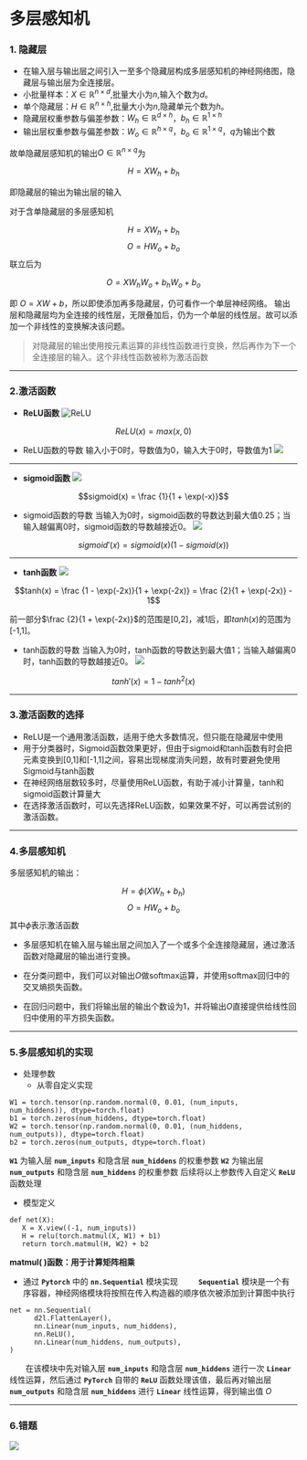 # 多层感知机
### 1. 隐藏层
- 在输入层与输出层之间引入一至多个隐藏层构成多层感知机的神经网络图，隐藏层与输出层为全连接层。
 - 小批量样本：$X \in \mathbb{R}^{n \times d}$,批量大小为$n$,输入个数为$d$。
 - 单个隐藏层：$H \in \mathbb{R}^{n \times h}$,批量大小为$n$,隐藏单元个数为$h$。
 - 隐藏层权重参数与偏差参数：$W_h \in \mathbb{R}^{d \times h}$，$b_h \in \mathbb{R}^{1 \times h}$
 - 输出层权重参数与偏差参数：$W_o \in \mathbb{R}^{h \times q}$，$b_o \in \mathbb{R}^{1 \times q}$，$q$为输出个数

 故单隐藏层感知机的输出$O \in \mathbb{R}^{n \times q}$为

 $$H = XW_h + b_h$$

 即隐藏层的输出为输出层的输入

对于含单隐藏层的多层感知机

$$H = XW_h + b_h$$
$$O = HW_o + b_o$$
联立后为

$$O = XW_hW_o + b_hW_o + b_o$$

即 $O = XW + b$，所以即使添加再多隐藏层，仍可看作一个单层神经网络。
输出层和隐藏层均为全连接的线性层，无限叠加后，仍为一个单层的线性层。故可以添加一个非线性的变换解决该问题。

> 对隐藏层的输出使用按元素运算的非线性函数进行变换，然后再作为下一个全连接层的输入。这个非线性函数被称为激活函数

---

### 2.激活函数
- **ReLU函数**
![ReLU](image/3.8_relu.png "ReLU")

 $$ReLU(x) = max(x,0)$$
 - ReLU函数的导数
 输入小于0时，导数值为0，输入大于0时，导数值为1
 ![](image/3.8_relu_grad.png)
 
 ---
 
- **sigmoid函数**
![](image/3.8_sigmoid.png)

$$sigmoid(x) = \frac {1}{1 + \exp(-x)}$$
 - sigmoid函数的导数
 当输入为0时，sigmoid函数的导数达到最大值0.25；当输入越偏离0时，sigmoid函数的导数越接近0。
 ![](image/3.8_sigmoid_grad.png)

 $$sigmoid′(x)=sigmoid(x)(1−sigmoid(x))$$

 ---
 
- **tanh函数**
![](image/3.8_tanh.png)

$$tanh(x) = \frac {1 - \exp(-2x)}{1 + \exp(-2x)} =  \frac {2}{1 + \exp(-2x)} - 1$$

前一部分$\frac {2}{1 + \exp(-2x)}$的范围是[0,2]，减1后，即$tanh(x)$的范围为[-1,1]。

 - tanh函数的导数
 当输入为0时，tanh函数的导数达到最大值1；当输入越偏离0时，tanh函数的导数越接近0。
 ![](image/3.8_tanh_grad.png)

 $$tanh′(x)=1−tanh^2(x)$$
 
---
 
### 3.激活函数的选择
- ReLU是一个通用激活函数，适用于绝大多数情况，但只能在隐藏层中使用
- 用于分类器时，Sigmoid函数效果更好，但由于sigmoid和tanh函数有时会把元素变换到[0,1]和[-1,1]之间，容易出现梯度消失问题，故有时要避免使用Sigmoid与tanh函数
- 在神经网络层数较多时，尽量使用ReLU函数，有助于减小计算量，tanh和sigmoid函数计算量大
- 在选择激活函数时，可以先选择ReLU函数，如果效果不好，可以再尝试别的激活函数。

---

### 4.多层感知机
多层感知机的输出：

$$H = \phi(XW_h + b_h)$$
$$O = HW_o + b_o$$
其中$\phi$表示激活函数
- 多层感知机在输入层与输出层之间加入了一个或多个全连接隐藏层，通过激活函数对隐藏层的输出进行变换。

- 在分类问题中，我们可以对输出$O$做softmax运算，并使用softmax回归中的交叉熵损失函数。

- 在回归问题中，我们将输出层的输出个数设为1，并将输出$O$直接提供给线性回归中使用的平方损失函数。

---

### 5.多层感知机的实现
- 处理参数
  - 从零自定义实现
 ```
 W1 = torch.tensor(np.random.normal(0, 0.01, (num_inputs, num_hiddens)), dtype=torch.float)
b1 = torch.zeros(num_hiddens, dtype=torch.float)
W2 = torch.tensor(np.random.normal(0, 0.01, (num_hiddens, num_outputs)), dtype=torch.float)
b2 = torch.zeros(num_outputs, dtype=torch.float)
 ```
 **`W1`** 为输入层 **`num_inputs`** 和隐含层 **`num_hiddens`** 的权重参数
 **`W2`** 为输出层 **`num_outputs`** 和隐含层 **`num_hiddens`** 的权重参数
 后续将以上参数传入自定义 **`ReLU`** 函数处理
- 模型定义
 ```
 def net(X):
    X = X.view((-1, num_inputs))
    H = relu(torch.matmul(X, W1) + b1)
    return torch.matmul(H, W2) + b2
 ```
 **matmul( )函数：用于计算矩阵相乘**

 - 通过 **``Pytorch``** 中的 **`nn.Sequential`** 模块实现
   &ensp;&ensp;&ensp;&ensp; **`Sequential`** 模块是一个有序容器，神经网络模块将按照在传入构造器的顺序依次被添加到计算图中执行
  ```
  net = nn.Sequential(
        d2l.FlattenLayer(),
        nn.Linear(num_inputs, num_hiddens),
        nn.ReLU(),
        nn.Linear(num_hiddens, num_outputs),
)
```
 &ensp;&ensp;&ensp;&ensp;在该模块中先对输入层 **`num_inputs`** 和隐含层 **`num_hiddens`** 进行一次 **`Linear`** 线性运算，然后通过 **`PyTorch`** 自带的 **`ReLU`** 函数处理该值，最后再对输出层 **`num_outputs`** 和隐含层 **`num_hiddens`** 进行 **`Linear`** 线性运算，得到输出值 $O$
 
---

### 6.错题
![](image/Snipaste_2020-02-12_00-15-22.jpg)